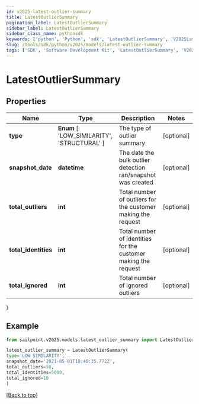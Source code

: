 ```yaml
---
id: v2025-latest-outlier-summary
title: LatestOutlierSummary
pagination_label: LatestOutlierSummary
sidebar_label: LatestOutlierSummary
sidebar_class_name: pythonsdk
keywords: ['python', 'Python', 'sdk', 'LatestOutlierSummary', 'V2025LatestOutlierSummary'] 
slug: /tools/sdk/python/v2025/models/latest-outlier-summary
tags: ['SDK', 'Software Development Kit', 'LatestOutlierSummary', 'V2025LatestOutlierSummary']
---
```


# LatestOutlierSummary


## Properties

Name | Type | Description | Notes
------------ | ------------- | ------------- | -------------
**type** |  **Enum** [  'LOW_SIMILARITY',    'STRUCTURAL' ] | The type of outlier summary | [optional] 
**snapshot_date** | **datetime** | The date the bulk outlier detection ran/snapshot was created | [optional] 
**total_outliers** | **int** | Total number of outliers for the customer making the request | [optional] 
**total_identities** | **int** | Total number of identities for the customer making the request | [optional] 
**total_ignored** | **int** | Total number of ignored outliers | [optional] 
}

## Example

```python
from sailpoint.v2025.models.latest_outlier_summary import LatestOutlierSummary

latest_outlier_summary = LatestOutlierSummary(
type='LOW_SIMILARITY',
snapshot_date='2021-05-01T18:40:35.772Z',
total_outliers=50,
total_identities=5000,
total_ignored=10
)

```
[[Back to top]](#) 

